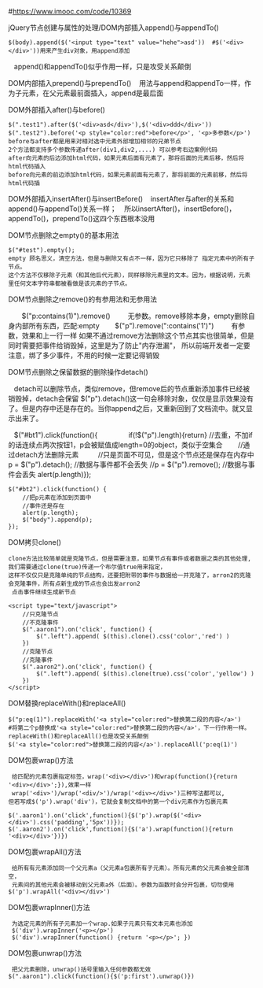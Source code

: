 #https://www.imooc.com/code/10369

jQuery节点创建与属性的处理/DOM内部插入append()与appendTo()

    $(body).append($('<input type="text" value="hehe">asd'))  #$('<div></div>'))用来产生div对象，用append添加
    append()和appendTo()似乎作用一样，只是攻受关系颠倒
    
DOM内部插入prepend()与prependTo()
    用法与append和appendTo一样，作为子元素，在父元素最前面插入，append是最后面

DOM外部插入after()与before()

    $(".test1").after($('<div>asd</div>'),$('<div>ddd</div>'))
    $(".test2").before('<p style="color:red">before</p>', '<p>多参数</p>')
    before与after都是用来对相对选中元素外部增加相邻的兄弟节点
    2个方法都支持多个参数传递after(div1,div2,....) 可以参考右边案例代码
    after向元素的后边添加html代码，如果元素后面有元素了，那将后面的元素后移，然后将html代码插入
    before向元素的前边添加html代码，如果元素前面有元素了，那将前面的元素前移，然后将html代码插
    
DOM外部插入insertAfter()与insertBefore()
    insertAfter与after的关系和append()与appendTo()关系一样；
    所以insertAfter()，insertBefore()，appendTo()，prependTo()这四个东西根本没用
    
    
DOM节点删除之empty()的基本用法
    
    $("#test").empty();
    empty 顾名思义，清空方法，但是与删除又有点不一样，因为它只移除了 指定元素中的所有子节点。
    这个方法不仅移除子元素（和其他后代元素），同样移除元素里的文本。因为，根据说明，元素里任何文本字符串都被看做是该元素的子节点。

 DOM节点删除之remove()的有参用法和无参用法
 
        $("p:contains(1)").remove()         无参数。remove移除本身，empty删除自身内部所有东西，匹配:empty
        $("p").remove(":contains('1')")         有参数，效果和上一行一样
        如果不通过remove方法删除这个节点其实也很简单，但是同时需要把事件给销毁掉，这里是为了防止"内存泄漏"，
        所以前端开发者一定要注意，绑了多少事件，不用的时候一定要记得销毁
        
DOM节点删除之保留数据的删除操作detach()

    detach可以删除节点，类似remove，但remove后的节点重新添加事件已经被销毁掉，detach会保留
    $("p").detach()这一句会移除对象，仅仅是显示效果没有了。但是内存中还是存在的。当你append之后，又重新回到了文档流中。就又显示出来了。
    
    $("#bt1").click(function(){        
        if(!$("p").length){return} 	//去重，不加if的话连续点两次按钮1，p会被赋值成length=0的object，类似于空集合
        //通过detach方法删除元素  
        //只是页面不可见，但是这个节点还是保存在内存中         
    	p = $("p").detach();	//数据与事件都不会丢失
	//p = $("p").remove();  //数据与事件会丢失
	alert(p.length)});

    $("#bt2").click(function() {
        //把p元素在添加到页面中
        //事件还是存在
		alert(p.length);
        $("body").append(p);
    });

DOM拷贝clone()

	clone方法比较简单就是克隆节点，但是需要注意，如果节点有事件或者数据之类的其他处理,我们需要通过clone(true)传递一个布尔值true用来指定，
	这样不仅仅只是克隆单纯的节点结构，还要把附带的事件与数据给一并克隆了，arron2的克隆会克隆事件，所有点新生成的节点也会出发arron2
	 点击事件继续生成新节点
	
    <script type="text/javascript"> 
        //只克隆节点
    	//不克隆事件
	    $(".aaron1").on('click', function() {  
	        $(".left").append( $(this).clone().css('color','red') )
	    })
    	//克隆节点
    	//克隆事件
	    $(".aaron2").on('click', function() {
	        $(".left").append( $(this).clone(true).css('color','yellow') )
	    })
    </script>
    
DOM替换replaceWith()和replaceAll()
	
	$("p:eq(1)").replaceWith('<a style="color:red">替换第二段的内容</a>')
	#将第二个p替换成'<a style="color:red">替换第二段的内容</a>'，下一行作用一样。replaceWith()和replaceAll()也是攻受关系颠倒
	$('<a style="color:red">替换第二段的内容</a>').replaceAll('p:eq(1)')
	
DOM包裹wrap()方法

	 给匹配的元素包裹指定标签，wrap('<div></div>')和wrap(function(){return '<div></div>';}),效果一样
	 wrap('<div>')/wrap('<div/>')/wrap('<div></div>')三种写法都可以,
	但若写成$('p').wrap('div')，它就会复制文档中的第一个div元素作为包裹元素
	
	$('.aaron1').on('click',function(){$('p').wrap($('<div></div>').css('padding','5px'))});
	$('.aaron2').on('click',function(){$('a').wrap(function(){return '<div></div>'})})
	
DOM包裹wrapAll()方法
	
	 给所有有元素添加同一个父元素a（父元素a包裹所有子元素）。所有元素的父元素会被全部清空，
	 元素间的其他元素会被移动到父元素a外（后面）。参数为函数时会分开包裹，切勿使用
	$('p').wrapAll('<div></div>')
	
DOM包裹wrapInner()方法
	
	 为选定元素的所有子元素加一个wrap.如果子元素只有文本元素也添加
	 $('div').wrapInner('<p></p>')
	 $('div').wrapInner(function() {return '<p></p>'; })
	
DOM包裹unwrap()方法
	
	 把父元素删除，unwrap()括号里输入任何参数都无效
	$(".aaron1").click(function(){$('p:first').unwrap()})


	
